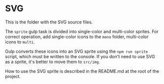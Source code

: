 # SVG

This is the folder with the SVG source files.

The `sprite` gulp task is divided into single-color and multi-color sprites. For correct operation, add single-color icons to the `mono` folder, multi-color icons to `multi`.

Gulp converts these icons into an SVG sprite using the `npm run sprite` script, which must be written to the console. If you don't need to use SVG as a sprite, it's better to move them to `src/img`.

How to use the SVG sprite is described in the README.md at the root of the project.

